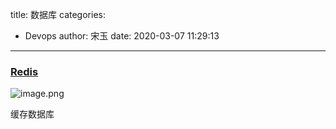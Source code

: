 title: 数据库
categories:
 - Devops
author: 宋玉
date: 2020-03-07 11:29:13
---

### [Redis](https://redis.io/)
![image.png](https://cdn.nlark.com/yuque/0/2020/png/394169/1583551697718-f66da327-e563-43fb-b297-4d2b11a083aa.png#align=left&display=inline&height=765&name=image.png&originHeight=1530&originWidth=2878&size=353812&status=done&style=none&width=1439)

缓存数据库
